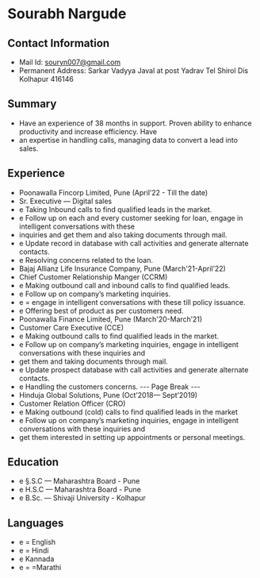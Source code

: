 # Sourabh Nargude

## Contact Information

* Mail Id: souryn007@gmail.com
* Permanent Address: Sarkar Vadyya Javal at post Yadrav Tel Shirol Dis Kolhapur 416146


## Summary

* Have an experience of 38 months in support. Proven ability to enhance productivity and increase efficiency. Have
* an expertise in handling calls, managing data to convert a lead into sales.


## Experience

* Poonawalla Fincorp Limited, Pune (April’22 - Till the date)
* Sr. Executive — Digital sales
* e Taking Inbound calls to find qualified leads in the market.
* e Follow up on each and every customer seeking for loan, engage in intelligent conversations with these
* inquiries and get them and also taking documents through mail.
* e Update record in database with call activities and generate alternate contacts.
* e Resolving concerns related to the loan.
* Bajaj Allianz Life Insurance Company, Pune (March'21-April’22)
* Chief Customer Relationship Manger (CCRM)
* e Making outbound call and inbound calls to find qualified leads.
* e Follow up on company’s marketing inquiries.
* e = engage in intelligent conversations with these till policy issuance.
* e Offering best of product as per customers need.
* Poonawalla Finance Limited, Pune (March'20-March’21)
* Customer Care Executive (CCE)
* e Making outbound calls to find qualified leads in the market.
* e Follow up on company’s marketing inquiries, engage in intelligent conversations with these inquiries and
* get them and taking documents through mail.
* e Update prospect database with call activities and generate alternate contacts.
* e Handling the customers concerns.
--- Page Break ---
* Hinduja Global Solutions, Pune (Oct’2018— Sept’2019)
* Customer Relation Officer (CRO)
* e Making outbound (cold) calls to find qualified leads in the market
* e Follow up on company’s marketing inquiries, engage in intelligent conversations with these inquiries and
* get them interested in setting up appointments or personal meetings.


## Education

* e  §.S.C — Maharashtra Board - Pune
* e  H.S.C — Maharashtra Board - Pune
* e B.Sc. — Shivaji University - Kolhapur


## Languages

* e = English
* e = Hindi
* e Kannada
* e = =Marathi


